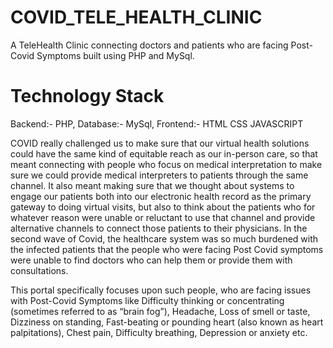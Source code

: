 # COVID_TELE_HEALTH_CLINIC

A TeleHealth Clinic connecting doctors and patients who are facing Post-Covid Symptoms built using PHP and MySql.

# Technology Stack
  Backend:- PHP, 
  Database:- MySql, 
  Frontend:- HTML CSS JAVASCRIPT

COVID really challenged us to make sure that our virtual health solutions could have the same kind of equitable reach as our in-person care, so that meant connecting with people who focus on medical interpretation to make sure we could provide medical interpreters to patients through the same channel. It also meant making sure that we thought about systems to engage our patients both into our electronic health record as the primary gateway to doing virtual visits, but also to think about the patients who for whatever reason were unable or reluctant to use that channel and provide alternative channels to connect those patients to their physicians. In the second wave of Covid, the healthcare system was so much burdened with the infected patients that the people who were facing Post Covid symptoms were unable to find doctors who can help them or provide them with consultations. 

This portal specifically focuses upon such people, who are facing issues with Post-Covid Symptoms like Difficulty thinking or concentrating (sometimes referred to as “brain fog”), 
Headache, Loss of smell or taste, Dizziness on standing, Fast-beating or pounding heart (also known as heart palpitations), Chest pain, Difficulty breathing, Depression or anxiety etc.
